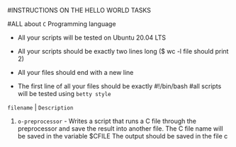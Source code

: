 
#INSTRUCTIONS ON THE HELLO WORLD TASKS

#ALL about `C` Programming language

+ All your scripts will be tested on Ubuntu 20.04 LTS

+ All your scripts should be exactly two lines long ($ wc -l file should print 2)

+ All your files should end with a new line

+ The first line of all your files should be exactly #!/bin/bash
#all scripts will be tested using `betty style` 

`filename`            |       `Description`
1. `o-preprocessor` - Writes a script that runs a C file through the preprocessor and save the result into another file.
The C file name will be saved in the variable $CFILE
The output should be saved in the file c
